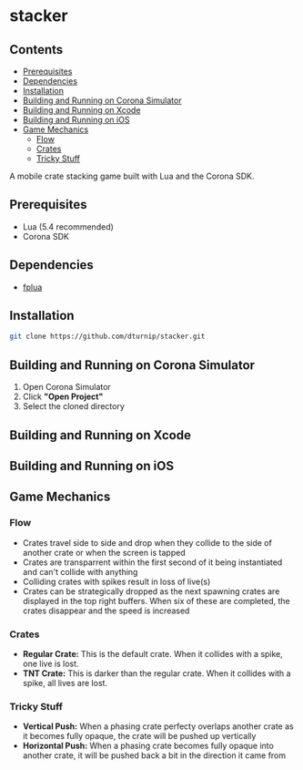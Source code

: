 # stacker

## Contents
* [Prerequisites](https://github.com/dturnip/stacker#prerequisites)
* [Dependencies](https://github.com/dturnip/stacker#dependencies)
* [Installation](https://github.com/dturnip/stacker#installation)
* [Building and Running on Corona Simulator](https://github.com/dturnip/stacker#building-and-running-on-corona-simulator)
* [Building and Running on Xcode](https://github.com/dturnip/stacker#building-and-running-on-xcode)
* [Building and Running on iOS](https://github.com/dturnip/stacker#building-and-running-on-ios)
* [Game Mechanics](https://github.com/dturnip/stacker#game-mechanics)
    - [Flow](https://github.com/dturnip/stacker#flow)
    - [Crates](https://github.com/dturnip/stacker#crates)
    - [Tricky Stuff](https://github.com/dturnip/stacker#tricky-stuff)

A mobile crate stacking game built with Lua and the Corona SDK.

## Prerequisites

- Lua (5.4 recommended)
- Corona SDK

## Dependencies

- [fplua](https://github.com/dturnip/fplua)

## Installation

```sh
git clone https://github.com/dturnip/stacker.git
```

## Building and Running on Corona Simulator

1. Open Corona Simulator
2. Click **"Open Project"**
3. Select the cloned directory

## Building and Running on Xcode

## Building and Running on iOS

## Game Mechanics

### Flow

* Crates travel side to side and drop when they collide to the side of another crate or when the screen is tapped
* Crates are transparrent within the first second of it being instantiated and can't collide with anything
* Colliding crates with spikes result in loss of live(s)
* Crates can be strategically dropped as the next spawning crates are displayed in the top right buffers. When six of these are completed, the crates disappear and the speed is increased

### Crates

* **Regular Crate:** This is the default crate. When it collides with a spike, one live is lost.
* **TNT Crate:** This is darker than the regular crate. When it collides with a spike, all lives are lost.

### Tricky Stuff

* **Vertical Push:** When a phasing crate perfecty overlaps another crate as it becomes fully opaque, the crate will be pushed up vertically
* **Horizontal Push:** When a phasing crate becomes fully opaque into another crate, it will be pushed back a bit in the direction it came from
